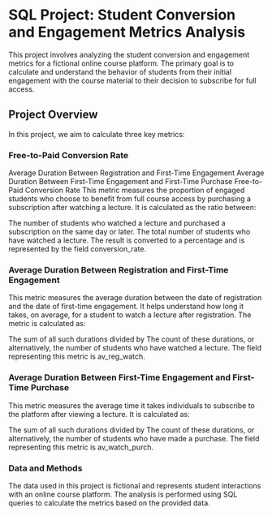 # SQL Project: Student Conversion and Engagement Metrics Analysis

This project involves analyzing the student conversion and engagement metrics for a fictional online course platform. The primary goal is to calculate and understand the behavior of students from their initial engagement with the course material to their decision to subscribe for full access.

## Project Overview
In this project, we aim to calculate three key metrics:

### Free-to-Paid Conversion Rate

Average Duration Between Registration and First-Time Engagement
Average Duration Between First-Time Engagement and First-Time Purchase
Free-to-Paid Conversion Rate
This metric measures the proportion of engaged students who choose to benefit from full course access by purchasing a subscription after watching a lecture. It is calculated as the ratio between:

The number of students who watched a lecture and purchased a subscription on the same day or later.
The total number of students who have watched a lecture.
The result is converted to a percentage and is represented by the field conversion_rate.

### Average Duration Between Registration and First-Time Engagement
This metric measures the average duration between the date of registration and the date of first-time engagement. It helps understand how long it takes, on average, for a student to watch a lecture after registration. The metric is calculated as:

The sum of all such durations divided by
The count of these durations, or alternatively, the number of students who have watched a lecture.
The field representing this metric is av_reg_watch.

### Average Duration Between First-Time Engagement and First-Time Purchase
This metric measures the average time it takes individuals to subscribe to the platform after viewing a lecture. It is calculated as:

The sum of all such durations divided by
The count of these durations, or alternatively, the number of students who have made a purchase.
The field representing this metric is av_watch_purch.

### Data and Methods
The data used in this project is fictional and represents student interactions with an online course platform. The analysis is performed using SQL queries to calculate the metrics based on the provided data.
